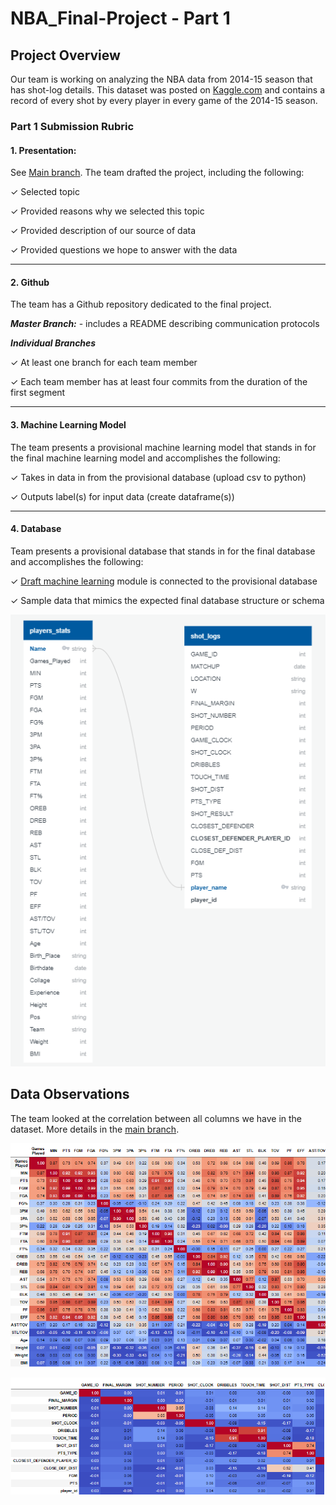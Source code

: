 # NBA_Final-Project - Part 1

## Project Overview

Our team is working on analyzing the NBA data from 2014-15 season that has shot-log details. This dataset was posted on [Kaggle.com](https://www.kaggle.com/dansbecker/nba-shot-logs) and contains a record of every shot by every player in every game of the 2014-15 season.

### Part 1 Submission Rubric

#### 1. Presentation: 
See [Main branch](https://github.com/Deving789/NBA_Final-Project/tree/main). The team drafted the project, including the following:

✓ Selected topic

✓ Provided reasons why we selected this topic 

✓ Provided description of our source of data 

✓ Provided questions we hope to answer with the data

--------

#### 2. Github

The team has a Github repository dedicated to the final project.

***Master Branch:***  - includes a README describing communication protocols

***Individual Branches***

✓ At least one branch for each team member

✓ Each team member has at least four commits from the duration of the first segment 

-----
#### 3. Machine Learning Model

The team presents a provisional machine learning model that stands in for the final machine learning model and accomplishes the following:

✓ Takes in data in from the provisional database (upload csv to python)

✓ Outputs label(s) for input data (create dataframe(s))

-------
#### 4. Database

Team presents a provisional database that stands in for the final database and accomplishes the following:

✓ [Draft machine learning](https://github.com/Deving789/NBA_Final-Project/blob/main/Resampling.ipynb) module is connected to the provisional database

✓ Sample data that mimics the expected final database structure or schema 

![](https://github.com/Deving789/NBA_Final-Project/blob/triangle_database_mockup/Images/ERD_snapshot.PNG)

## Data Observations

The team looked at the correlation between all columns we have in the dataset. More details in the [main branch](https://github.com/Deving789/NBA_Final-Project). 

![players_stats](https://github.com/Deving789/NBA_Final-Project/blob/triangle_database_mockup/Images/players_stats_correlation_matrix.PNG)

![shot_log](https://github.com/Deving789/NBA_Final-Project/blob/triangle_database_mockup/Images/shot_log_correlation_matrix.PNG)








